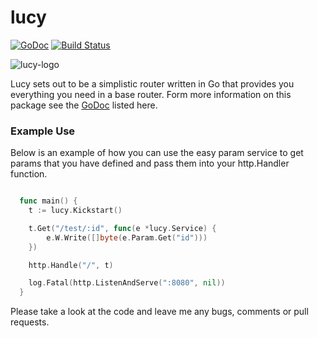 lucy
====
[![GoDoc](https://godoc.org/github.com/gin-gonic/gin?status.png)](http://godoc.org/github.com/michaeljs1990/lucy)
[![Build Status](https://travis-ci.org/michaeljs1990/lucy.svg?branch=master)](https://travis-ci.org/michaeljs1990/lucy)

![lucy-logo](http://i.imgur.com/IJivEL8.png)

Lucy sets out to be a simplistic router written in Go that provides you everything you need in a base router. Form more information on this package see the [GoDoc](http://godoc.org/github.com/michaeljs1990/lucy) listed here.

### Example Use

Below is an example of how you can use the easy param service to get params that you have defined and pass them into your http.Handler function.

```go

  func main() {
	t := lucy.Kickstart()

	t.Get("/test/:id", func(e *lucy.Service) {
		e.W.Write([]byte(e.Param.Get("id")))
	})

	http.Handle("/", t)

	log.Fatal(http.ListenAndServe(":8080", nil))
  }
```

Please take a look at the code and leave me any bugs, comments or pull requests.
